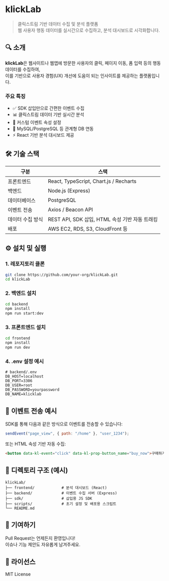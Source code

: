 # klickLab

> 클릭스트림 기반 데이터 수집 및 분석 플랫폼  
> 웹 사용자 행동 데이터를 실시간으로 수집하고, 분석 대시보드로 시각화합니다.

## 🔍 소개

**klickLab**은 웹사이트나 웹앱에 방문한 사용자의 클릭, 페이지 이동, 폼 입력 등의 행동 데이터를 수집하여,  
이를 기반으로 사용자 경험(UX) 개선에 도움이 되는 인사이트를 제공하는 플랫폼입니다.

### 주요 특징

- ✅ SDK 삽입만으로 간편한 이벤트 수집
- 📊 클릭스트림 데이터 기반 실시간 분석
- 🧩 커스텀 이벤트 속성 설정
- 📁 MySQL/PostgreSQL 등 관계형 DB 연동
- ⚡ React 기반 분석 대시보드 제공

## 🛠️ 기술 스택

| 구분 | 스택 |
|------|------|
| 프론트엔드 | React, TypeScript, Chart.js / Recharts |
| 백엔드 | Node.js (Express) |
| 데이터베이스 | PostgreSQL |
| 이벤트 전송 | Axios / Beacon API |
| 데이터 수집 방식 | REST API, SDK 삽입, HTML 속성 기반 자동 트래킹 |
| 배포 | AWS EC2, RDS, S3, CloudFront 등 |

## ⚙️ 설치 및 실행

### 1. 레포지토리 클론

```bash
git clone https://github.com/your-org/klickLab.git
cd klickLab
```

### 2. 백엔드 설치

```bash
cd backend
npm install
npm run start:dev
```

### 3. 프론트엔드 설치

```bash
cd frontend
npm install
npm run dev
```

### 4. .env 설정 예시

```env
# backend/.env
DB_HOST=localhost
DB_PORT=3306
DB_USER=root
DB_PASSWORD=yourpassword
DB_NAME=klicklab
```

## 🧪 이벤트 전송 예시

SDK를 통해 다음과 같은 방식으로 이벤트를 전송할 수 있습니다:

```javascript
sendEvent("page_view", { path: "/home" }, "user_1234");
```

또는 HTML 속성 기반 자동 수집:

```html
<button data-kl-event="click" data-kl-prop-button_name="buy_now">구매하기</button>
```

## 📁 디렉토리 구조 (예시)

```
klickLab/
├── frontend/            # 분석 대시보드 (React)
├── backend/             # 이벤트 수집 서버 (Express)
├── sdk/                 # 삽입용 JS SDK
├── scripts/             # 초기 설정 및 배포용 스크립트
└── README.md
```

## 🤝 기여하기

Pull Request는 언제든지 환영입니다!  
이슈나 기능 제안도 자유롭게 남겨주세요.

## 📄 라이선스

MIT License
